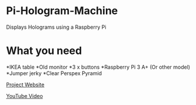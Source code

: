# Pi-Hologram-Machine
Displays Holograms using a Raspberry Pi

# What you need
*IKEA table
*Old monitor
*3 x buttons
*Raspberry Pi 3 A+ (Or other model)
*Jumper jerky
*Clear Perspex Pyramid

[Project Website](https://www.tecoed.co.uk/hologram-machine.html)

[YouTube Video](https://youtu.be/7pNxikwtCvs)
